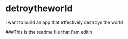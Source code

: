 # detroytheworld
I want to build an app that effectively destroys the world 

###This Is the readme file that i'am editin
